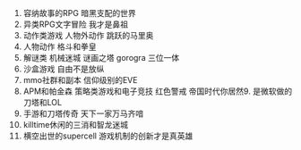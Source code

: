 1. 容纳故事的RPG 暗黑支配的世界
2. 异类RPG文字冒险 我才是鼻祖
3. 动作类游戏 人物外动作 跳跃的马里奥
4. 人物动作 格斗和拳皇
5. 解谜类 机械迷城 谜画之塔 gorogra 三位一体
6. 沙盒游戏 自由不是放纵
7. mmo社群和副本 信仰级别的EVE 
8. APM和帕金森 策略类游戏和电子竞技 红色警戒 帝国时代你居然9. 是微软做的 刀塔和LOL 
10. 手游和刀塔传奇 天下一家万马齐喑
11. killtime休闲的三消和智龙迷城
12. 横空出世的supercell 游戏机制的创新才是真英雄




